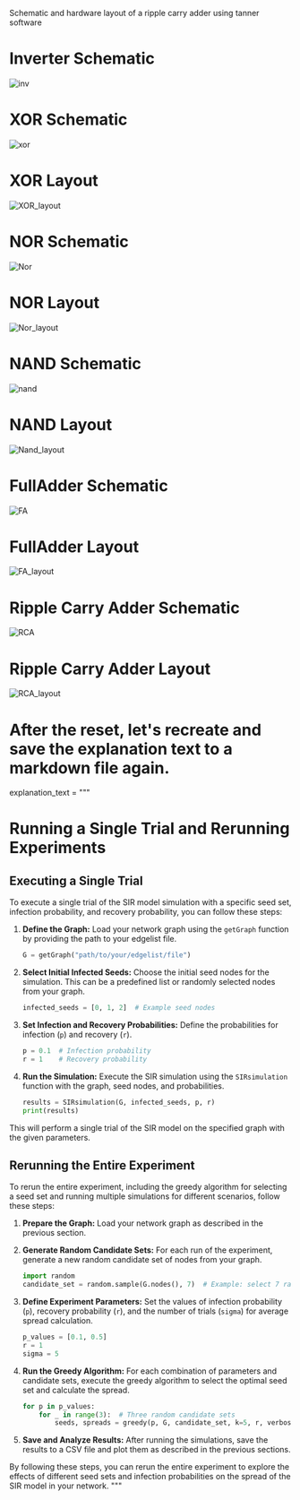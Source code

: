 Schematic and hardware layout of a ripple carry adder using tanner software
# Inverter Schematic
![inv](https://github.com/mostafa0001-me/RCA---Hardware-Modeling/assets/57318849/e5f922bb-595f-4e89-b9f8-0ab16305be7f)
# XOR Schematic
![xor](https://github.com/mostafa0001-me/RCA---Hardware-Modeling/assets/57318849/17e0da3f-7f0d-4976-b333-352c899a06b3)
# XOR Layout
![XOR_layout](https://github.com/mostafa0001-me/RCA---Hardware-Modeling/assets/57318849/a62fa03c-935c-4b86-b8fc-99ab38baa375)
# NOR Schematic
![Nor](https://github.com/mostafa0001-me/RCA---Hardware-Modeling/assets/57318849/e06aa58e-a185-4054-b3e4-e8215872f86c)
# NOR Layout
![Nor_layout](https://github.com/mostafa0001-me/RCA---Hardware-Modeling/assets/57318849/f2f88486-2eab-44ac-a3b5-98f5af8f1400)
# NAND Schematic
![nand](https://github.com/mostafa0001-me/RCA---Hardware-Modeling/assets/57318849/b7e88d37-5e98-4ac2-88a1-d2e5e93c7570)
# NAND Layout
![Nand_layout](https://github.com/mostafa0001-me/RCA---Hardware-Modeling/assets/57318849/f90e9526-ff53-4402-a6b1-de5465d0a914)
# FullAdder Schematic
![FA](https://github.com/mostafa0001-me/RCA---Hardware-Modeling/assets/57318849/6bb399db-70c1-4bc0-a7a9-250efd64601d)
# FullAdder Layout
![FA_layout](https://github.com/mostafa0001-me/RCA---Hardware-Modeling/assets/57318849/42ed5c67-191c-435c-aaa1-f8831adeafac)
# Ripple Carry Adder Schematic
![RCA](https://github.com/mostafa0001-me/RCA---Hardware-Modeling/assets/57318849/5952c8e3-9f06-47b7-8ea3-a87a852f73da)
# Ripple Carry Adder Layout
![RCA_layout](https://github.com/mostafa0001-me/RCA---Hardware-Modeling/assets/57318849/e59a7b4f-4777-49ea-901e-87b5816d1265)



# After the reset, let's recreate and save the explanation text to a markdown file again.

explanation_text = """
# Running a Single Trial and Rerunning Experiments

## Executing a Single Trial

To execute a single trial of the SIR model simulation with a specific seed set, infection probability, and recovery probability, you can follow these steps:

1. **Define the Graph:** Load your network graph using the `getGraph` function by providing the path to your edgelist file.

    ```python
    G = getGraph("path/to/your/edgelist/file")
    ```

2. **Select Initial Infected Seeds:** Choose the initial seed nodes for the simulation. This can be a predefined list or randomly selected nodes from your graph.

    ```python
    infected_seeds = [0, 1, 2]  # Example seed nodes
    ```

3. **Set Infection and Recovery Probabilities:** Define the probabilities for infection (`p`) and recovery (`r`).

    ```python
    p = 0.1  # Infection probability
    r = 1    # Recovery probability
    ```

4. **Run the Simulation:** Execute the SIR simulation using the `SIRsimulation` function with the graph, seed nodes, and probabilities.

    ```python
    results = SIRsimulation(G, infected_seeds, p, r)
    print(results)
    ```

This will perform a single trial of the SIR model on the specified graph with the given parameters.

## Rerunning the Entire Experiment

To rerun the entire experiment, including the greedy algorithm for selecting a seed set and running multiple simulations for different scenarios, follow these steps:

1. **Prepare the Graph:** Load your network graph as described in the previous section.

2. **Generate Random Candidate Sets:** For each run of the experiment, generate a new random candidate set of nodes from your graph.

    ```python
    import random
    candidate_set = random.sample(G.nodes(), 7)  # Example: select 7 random nodes
    ```

3. **Define Experiment Parameters:** Set the values of infection probability (`p`), recovery probability (`r`), and the number of trials (`sigma`) for average spread calculation.

    ```python
    p_values = [0.1, 0.5]
    r = 1
    sigma = 5
    ```

4. **Run the Greedy Algorithm:** For each combination of parameters and candidate sets, execute the greedy algorithm to select the optimal seed set and calculate the spread.

    ```python
    for p in p_values:
        for _ in range(3):  # Three random candidate sets
            seeds, spreads = greedy(p, G, candidate_set, k=5, r, verbose=True, sigma)
    ```

5. **Save and Analyze Results:** After running the simulations, save the results to a CSV file and plot them as described in the previous sections.

By following these steps, you can rerun the entire experiment to explore the effects of different seed sets and infection probabilities on the spread of the SIR model in your network.
"""
